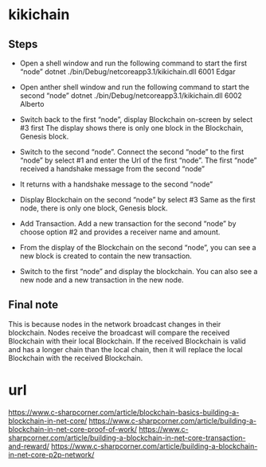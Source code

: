 # kikichain

## Steps
* Open a shell window and run the following command to start the first “node”
dotnet ./bin/Debug/netcoreapp3.1/kikichain.dll 6001 Edgar

* Open anther shell window and run the following command to start the second “node”
dotnet ./bin/Debug/netcoreapp3.1/kikichain.dll 6002 Alberto

* Switch back to the first “node”, display Blockchain on-screen by select #3 first
The display shows there is only one block in the Blockchain, Genesis block.

* Switch to the second “node”. Connect the second “node” to the first “node” by select #1 and enter the Url of the first “node”. The first “node” received a handshake message from the second “node”

* It returns with a handshake message to the second “node”

* Display Blockchain on the second “node” by select #3
Same as the first node, there is only one block, Genesis block.

* Add Transaction. Add a new transaction for the second “node” by choose option #2 and provides a receiver name and amount.

* From the display of the Blockchain on the second “node”, you can see a new block is created to contain the new transaction.

* Switch to the first “node” and display the blockchain. You can also see a new node and a new transaction in the new node.

## Final note
This is because nodes in the network broadcast changes in their blockchain. Nodes receive the broadcast will compare the received Blockchain with their local Blockchain. If the received Blockchain is valid and has a longer chain than the local chain, then it will replace the local Blockchain with the received Blockchain.

# url
https://www.c-sharpcorner.com/article/blockchain-basics-building-a-blockchain-in-net-core/
https://www.c-sharpcorner.com/article/building-a-blockchain-in-net-core-proof-of-work/
https://www.c-sharpcorner.com/article/building-a-blockchain-in-net-core-transaction-and-reward/
https://www.c-sharpcorner.com/article/building-a-blockchain-in-net-core-p2p-network/







